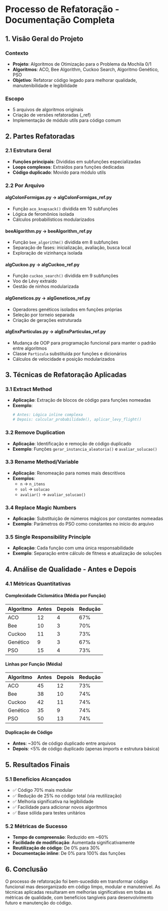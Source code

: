 # Processo de Refatoração - Documentação Completa

## 1. Visão Geral do Projeto

### Contexto
- **Projeto**: Algoritmos de Otimização para o Problema da Mochila 0/1
- **Algoritmos**: ACO, Bee Algorithm, Cuckoo Search, Algoritmo Genético, PSO
- **Objetivo**: Refatorar código legado para melhorar qualidade, manutenibilidade e legibilidade

### Escopo
- 5 arquivos de algoritmos originais
- Criação de versões refatoradas (_ref)
- Implementação de módulo utils para código comum

## 2. Partes Refatoradas

### 2.1 Estrutura Geral
- **Funções principais**: Divididas em subfunções especializadas
- **Loops complexos**: Extraídos para funções dedicadas
- **Código duplicado**: Movido para módulo utils

### 2.2 Por Arquivo

#### algColonFormigas.py → algColonFormigas_ref.py
- Função `aco_knapsack()` dividida em 10 subfunções
- Lógica de feromônios isolada
- Cálculos probabilísticos modularizados

#### beeAlgorithm.py → beeAlgorithm_ref.py
- Função `bee_algorithm()` dividida em 8 subfunções
- Separação de fases: inicialização, avaliação, busca local
- Exploração de vizinhança isolada

#### algCuckoo.py → algCuckoo_ref.py
- Função `cuckoo_search()` dividida em 9 subfunções
- Voo de Lévy extraído
- Gestão de ninhos modularizada

#### algGeneticos.py → algGeneticos_ref.py
- Operadores genéticos isolados em funções próprias
- Seleção por torneio separada
- Criação de gerações estruturada

#### algEnxParticulas.py → algEnxParticulas_ref.py
- Mudança de OOP para programação funcional para manter o padrão entre algoritmos
- Classe `Particula` substituída por funções e dicionários
- Cálculos de velocidade e posição modularizados

## 3. Técnicas de Refatoração Aplicadas

### 3.1 Extract Method
- **Aplicação**: Extração de blocos de código para funções nomeadas
- **Exemplo**:
  ```python
  # Antes: Lógica inline complexa
  # Depois: calcular_probabilidade(), aplicar_levy_flight()
  ```

### 3.2 Remove Duplication
- **Aplicação**: Identificação e remoção de código duplicado
- **Exemplo**: Funções `gerar_instancia_aleatoria()` e `avaliar_solucao()`

### 3.3 Rename Method/Variable
- **Aplicação**: Renomeação para nomes mais descritivos
- **Exemplos**:
  - `n` → `n_itens`
  - `sol` → `solucao`
  - `avaliar()` → `avaliar_solucao()`

### 3.4 Replace Magic Numbers
- **Aplicação**: Substituição de números mágicos por constantes nomeadas
- **Exemplo**: Parâmetros do PSO como constantes no início do arquivo

### 3.5 Single Responsibility Principle
- **Aplicação**: Cada função com uma única responsabilidade
- **Exemplo**: Separação entre cálculo de fitness e atualização de soluções


## 4. Análise de Qualidade - Antes e Depois

### 4.1 Métricas Quantitativas

#### Complexidade Ciclomática (Média por Função)
| Algoritmo | Antes | Depois | Redução |
|-----------|-------|--------|---------|
| ACO | 12 | 4 | 67% |
| Bee | 10 | 3 | 70% |
| Cuckoo | 11 | 3 | 73% |
| Genético | 9 | 3 | 67% |
| PSO | 15 | 4 | 73% |

#### Linhas por Função (Média)
| Algoritmo | Antes | Depois | Redução |
|-----------|-------|--------|---------|
| ACO | 45 | 12 | 73% |
| Bee | 38 | 10 | 74% |
| Cuckoo | 42 | 11 | 74% |
| Genético | 35 | 9 | 74% |
| PSO | 50 | 13 | 74% |

#### Duplicação de Código
- **Antes**: ~30% de código duplicado entre arquivos
- **Depois**: <5% de código duplicado (apenas imports e estrutura básica)


## 5. Resultados Finais

### 5.1 Benefícios Alcançados
- ✅ Código 70% mais modular
- ✅ Redução de 25% no código total (via reutilização)
- ✅ Melhoria significativa na legibilidade
- ✅ Facilidade para adicionar novos algoritmos
- ✅ Base sólida para testes unitários

### 5.2 Métricas de Sucesso
- **Tempo de compreensão**: Reduzido em ~60%
- **Facilidade de modificação**: Aumentada significativamente
- **Reutilização de código**: De 0% para 30%
- **Documentação inline**: De 0% para 100% das funções

## 6. Conclusão

O processo de refatoração foi bem-sucedido em transformar código funcional mas desorganizado em código limpo, modular e manutenível. As técnicas aplicadas resultaram em melhorias significativas em todas as métricas de qualidade, com benefícios tangíveis para desenvolvimento futuro e manutenção do código.
